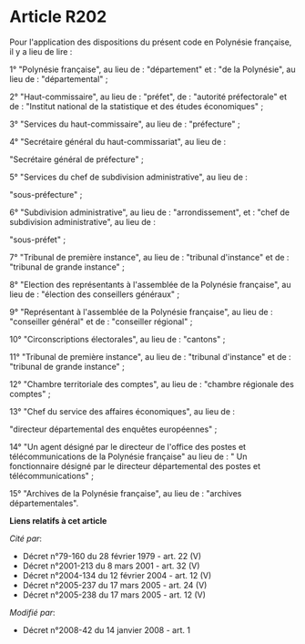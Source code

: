 # Article R202

Pour l'application des dispositions du présent code en Polynésie française, il y a lieu de lire :

1° "Polynésie française", au lieu de : "département" et : "de la Polynésie", au lieu de : "départemental" ;

2° "Haut-commissaire", au lieu de : "préfet", de : "autorité préfectorale" et de : "Institut national de la statistique et
des études économiques" ;

3° "Services du haut-commissaire", au lieu de : "préfecture" ;

4° "Secrétaire général du haut-commissariat", au lieu de :

"Secrétaire général de préfecture" ;

5° "Services du chef de subdivision administrative", au lieu de :

"sous-préfecture" ;

6° "Subdivision administrative", au lieu de : "arrondissement", et : "chef de subdivision administrative", au lieu de :

"sous-préfet" ;

7° "Tribunal de première instance", au lieu de : "tribunal d'instance" et de : "tribunal de grande instance" ;

8° "Election des représentants à l'assemblée de la Polynésie française", au lieu de : "élection des conseillers généraux" ;

9° "Représentant à l'assemblée de la Polynésie française", au lieu de : "conseiller général" et de : "conseiller régional" ;

10° "Circonscriptions électorales", au lieu de : "cantons" ;

11° "Tribunal de première instance", au lieu de : "tribunal d'instance" et de : "tribunal de grande instance" ;

12° "Chambre territoriale des comptes", au lieu de : "chambre régionale des comptes" ;

13° "Chef du service des affaires économiques", au lieu de :

"directeur départemental des enquêtes européennes" ;

14° "Un agent désigné par le directeur de l'office des postes et télécommunications de la Polynésie française" au lieu de : "
Un fonctionnaire désigné par le directeur départemental des postes et télécommunications" ; 

15° "Archives de la Polynésie française", au lieu de : "archives départementales".

**Liens relatifs à cet article**

_Cité par_:

  - Décret n°79-160 du 28 février 1979 - art. 22 (V)
  - Décret n°2001-213 du 8 mars 2001 - art. 32 (V)
  - Décret n°2004-134 du 12 février 2004 - art. 12 (V)
  - Décret n°2005-237 du 17 mars 2005 - art. 24 (V)
  - Décret n°2005-238 du 17 mars 2005 - art. 12 (V)

_Modifié par_:

  - Décret n°2008-42 du 14 janvier 2008 - art. 1
